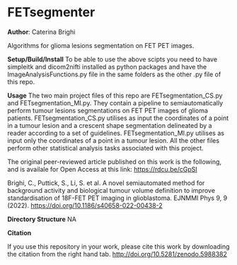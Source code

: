 # FETsegmenter

**Author**: Caterina Brighi

Algorithms for glioma lesions segmentation on FET PET images.

**Setup/Build/Install** 
To be able to use the above scipts you need to have simpleitk and dicom2nifti installed as python packages and have the ImageAnalysisFunctions.py file in the same folders as the other .py file of this repo. 

**Usage** 
The two main project files of this repo are FETsegmentation_CS.py and FETsegmentation_MI.py. They contain a pipeline to semiautomatically perform tumour lesions segmentations on FET PET images of glioma patients. FETsegmentation_CS.py utilises as input the coordinates of a point in a tumour lesion and a crescent shape segmentation delineated by a reader according to a set of guidelines. FETsegmentation_MI.py utilises as input only the coordinates of a point in a tumour lesion. All the other files perform other statistical analysis tasks associated with this project.

The original peer-reviewed article published on this work is the following, and is availale for Open Access at this link: https://rdcu.be/cGpSI

Brighi, C., Puttick, S., Li, S. et al. A novel semiautomated method for background activity and biological tumour volume definition to improve standardisation of 18F-FET PET imaging in glioblastoma. EJNMMI Phys 9, 9 (2022). https://doi.org/10.1186/s40658-022-00438-2

**Directory Structure** 
NA

**Citation**

If you use this repository in your work, please cite this work by downloading the citation from the right hand tab.
http://doi.org/10.5281/zenodo.5988382
